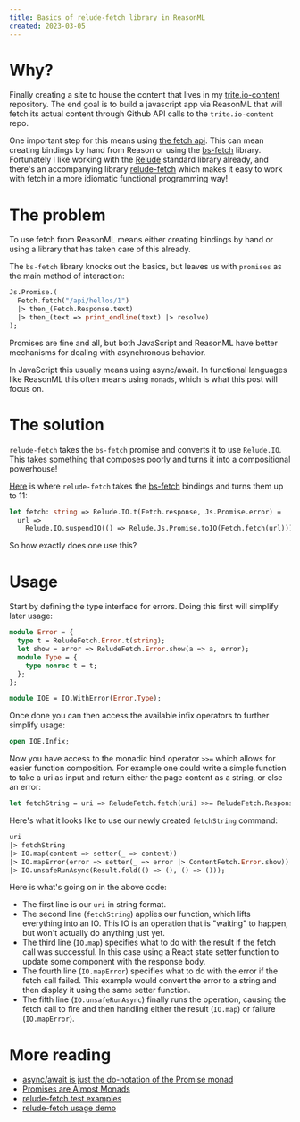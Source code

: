 ```yaml
---
title: Basics of relude-fetch library in ReasonML
created: 2023-03-05
---
```


# Why?

Finally creating a site to house the content that lives in my [trite.io-content](https://github.com/trite/trite.io-content) repository. The end goal is to build a javascript app via ReasonML that will fetch its actual content through Github API calls to the `trite.io-content` repo.

One important step for this means using [the fetch api](https://developer.mozilla.org/en-US/docs/Web/API/Fetch_API/Using_Fetch). This can mean creating bindings by hand from Reason or using the [bs-fetch](https://github.com/reasonml-community/bs-fetch) library. Fortunately I like working with the [Relude](https://github.com/reazen/relude) standard library already, and there's an accompanying library [relude-fetch](https://github.com/reazen/relude-fetch) which makes it easy to work with fetch in a more idiomatic functional programming way!

# The problem
To use fetch from ReasonML means either creating bindings by hand or using a library that has taken care of this already.

The `bs-fetch` library knocks out the basics, but leaves us with `promises` as the main method of interaction:

```ocaml
Js.Promise.(
  Fetch.fetch("/api/hellos/1")
  |> then_(Fetch.Response.text)
  |> then_(text => print_endline(text) |> resolve)
);
```

Promises are fine and all, but both JavaScript and ReasonML have better mechanisms for dealing with asynchronous behavior.

In JavaScript this usually means using async/await. In functional languages like ReasonML this often means using `monads`, which is what this post will focus on.

# The solution
`relude-fetch` takes the `bs-fetch` promise and converts it to use `Relude.IO`. This takes something that composes poorly and turns it into a compositional powerhouse!

[Here](https://github.com/reazen/relude-fetch/blob/master/src/ReludeFetch.re#L9) is where `relude-fetch` takes the [bs-fetch](https://github.com/reasonml-community/bs-fetch) bindings and turns them up to 11:

```ocaml
let fetch: string => Relude.IO.t(Fetch.response, Js.Promise.error) =
  url =>
    Relude.IO.suspendIO(() => Relude.Js.Promise.toIO(Fetch.fetch(url)));
```

So how exactly does one use this?

# Usage
Start by defining the type interface for errors. Doing this first will simplify later usage:

```ocaml
module Error = {
  type t = ReludeFetch.Error.t(string);
  let show = error => ReludeFetch.Error.show(a => a, error);
  module Type = {
    type nonrec t = t;
  };
};

module IOE = IO.WithError(Error.Type);
```

Once done you can then access the available infix operators to further simplify usage:

```ocaml
open IOE.Infix;
```

Now you have access to the monadic bind operator `>>=` which allows for easier function composition. For example one could write a simple function to take a uri as input and return either the page content as a string, or else an error:

```ocaml
let fetchString = uri => ReludeFetch.fetch(uri) >>= ReludeFetch.Response.text;
```

Here's what it looks like to use our newly created `fetchString` command:

```ocaml
uri
|> fetchString
|> IO.map(content => setter(_ => content))
|> IO.mapError(error => setter(_ => error |> ContentFetch.Error.show))
|> IO.unsafeRunAsync(Result.fold(() => (), () => ()));
```

Here is what's going on in the above code:
* The first line is our `uri` in string format.
* The second line (`fetchString`) applies our function, which lifts everything into an IO. This IO is an operation that is "waiting" to happen, but won't actually do anything just yet.
* The third line (`IO.map`) specifies what to do with the result if the fetch call was successful. In this case using a React state setter function to update some component with the response body.
* The fourth line (`IO.mapError`) specifies what to do with the error if the fetch call failed. This example would convert the error to a string and then display it using the same setter function.
* The fifth line (`IO.unsafeRunAsync`) finally runs the operation, causing the fetch call to fire and then handling either the result (`IO.map`) or failure (`IO.mapError`).

# More reading
* [async/await is just the do-notation of the Promise monad](https://gist.github.com/peter-leonov/c86720d1517235a1f28cd453a9d39bb4)
* [Promises are Almost Monads](https://siawyoung.com/promises-are-almost-monads)
* [relude-fetch test examples](https://github.com/reazen/relude-fetch/blob/master/__tests__/ReludeFetch_test.re)
* [relude-fetch usage demo](https://github.com/reazen/relude-fetch/tree/master/examples/demo)